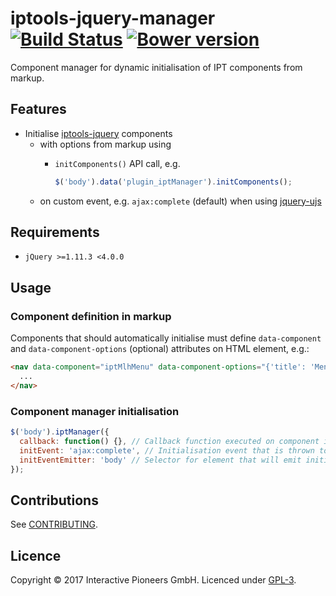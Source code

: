 # iptools-jquery-manager [![Build Status](http://img.shields.io/travis/interactive-pioneers/iptools-jquery-manager.svg)](https://travis-ci.org/interactive-pioneers/iptools-jquery-manager) [![Bower version](https://badge.fury.io/bo/iptools-jquery-manager.svg)](http://badge.fury.io/bo/iptools-jquery-manager)

Component manager for dynamic initialisation of IPT components from markup.

## Features

- Initialise [iptools-jquery](https://github.com/interactive-pioneers/iptools-jquery) components
    - with options from markup using
      - `initComponents()` API call, e.g.

        ```js
        $('body').data('plugin_iptManager').initComponents();
        ```
     - on custom event, e.g. `ajax:complete` (default) when using [jquery-ujs](https://github.com/rails/jquery-ujs)

## Requirements

- `jQuery >=1.11.3 <4.0.0`

## Usage

### Component definition in markup

Components that should automatically initialise must define `data-component` and `data-component-options` (optional) attributes on HTML element, e.g.:

```html
<nav data-component="iptMlhMenu" data-component-options="{'title': 'Menu', 'subtitle': '', 'breakPalm': 720, 'menuExtensions': ['theme-pioneers', 'effect-slide-menu', 'multiline'] }">
  ...
</nav>
```

### Component manager initialisation

```js
$('body').iptManager({
  callback: function() {}, // Callback function executed on component initialisation. Defaults to null.
  initEvent: 'ajax:complete', // Initialisation event that is thrown to (re)initialise components. Defaults to ajax:complete.
  initEventEmitter: 'body' // Selector for element that will emit initialisation event. Defaults to body.
});
```

## Contributions

See [CONTRIBUTING](CONTRIBUTING.md).

## Licence

Copyright © 2017 Interactive Pioneers GmbH. Licenced under [GPL-3](LICENSE).
